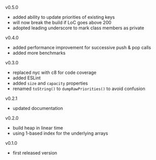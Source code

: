 
v0.5.0

- added ability to update priorities of existing keys
- will now break the build if LoC goes above 200
- adopted leading underscore to mark class members as private 

v0.4.0

- added performance improvement for successive push & pop calls
- added more benchmarks

v0.3.0

- replaced nyc with c8 for code coverage
- added ESLint
- added `size` and `capacity` properties
- renamed `toString()` to `dumpRawPriorities()` to avoid confusion

v0.2.1

- updated documentation

v0.2.0

- build heap in linear time
- using 1-based index for the underlying arrays

v0.1.0

- first released version
